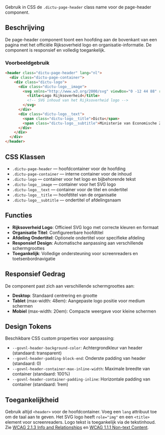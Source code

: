 Gebruik in CSS de `.dictu-page-header` class name voor de page-header component.

## Beschrijving
De page-header component toont een hoofding aan de bovenkant van een pagina met het officiële Rijksoverheid logo en organisatie-informatie. De component is responsief en volledig toegankelijk.

### Voorbeeldgebruik
```html
<header class="dictu-page-header" lang="nl">
  <div class="dictu-page-container">
    <div class="dictu-logo">
      <div class="dictu-logo__image">
        <svg xmlns="http://www.w3.org/2000/svg" viewBox="0 -12 44 88" role="img">
          <title>Logo Rijksoverheid</title>
          <!-- SVG inhoud van het Rijksoverheid logo -->
        </svg>
      </div>
      <div class="dictu-logo__text">
        <span class="dictu-logo__title">Dictu</span>
        <span class="dictu-logo__subtitle">Ministerie van Economische Zaken</span>
      </div>
    </div>
  </div>
</header>
```

## CSS Klassen
- `.dictu-page-header` — hoofdcontainer voor de hoofding
- `.dictu-page-container` — interne container voor de inhoud
- `.dictu-logo` — container voor het logo en bijbehorende tekst
- `.dictu-logo__image` — container voor het SVG logo
- `.dictu-logo__text` — container voor de titel en ondertitel
- `.dictu-logo__title` — hoofdtitel van de organisatie
- `.dictu-logo__subtitle` — ondertitel of afdelingsnaam

## Functies
- **Rijksoverheid Logo**: Officieel SVG logo met correcte kleuren en formaat
- **Organisatie Titel**: Configureerbare hoofdtitel
- **Afdeling Ondertitel**: Optionele ondertitel voor specifieke afdeling
- **Responsief Design**: Automatische aanpassing aan verschillende schermgroottes
- **Toegankelijk**: Volledige ondersteuning voor screenreaders en toetsenbordnavigatie

## Responsief Gedrag
De component past zich aan verschillende schermgroottes aan:
- **Desktop**: Standaard centrering en grootte
- **Tablet** (max-width: 48em): Aangepaste logo positie voor medium schermen
- **Mobiel** (max-width: 20em): Compacte weergave voor kleine schermen

## Design Tokens
Beschikbare CSS custom properties voor aanpassing:
- `--govnl-header-background-color`: Achtergrondkleur van header (standaard: transparent)
- `--govnl-header-padding-block-end`: Onderste padding van header (standaard: 0)
- `--govnl-header-container-max-inline-width`: Maximale breedte van container (standaard: 100%)
- `--govnl-header-container-padding-inline`: Horizontale padding van container (standaard: 1rem)

## Toegankelijkheid
Gebruik altijd `<header>` voor de hoofdcontainer. Voeg een `lang` attribuut toe om de taal aan te geven. Het SVG logo heeft `role="img"` en een `<title>` element voor screenreaders. Logo tekst is toegankelijk via de tekstinhoud. Zie [WCAG 2.1.3 Info and Relationships](https://www.w3.org/WAI/WCAG21/Understanding/info-and-relationships.html) en [WCAG 1.1.1 Non-text Content](https://www.w3.org/WAI/WCAG21/Understanding/non-text-content.html).
